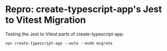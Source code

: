 # Repro: create-typescript-app's Jest to Vitest Migration

Testing the Jest to Vitest parts of create-typescript-app.

```shell
npx create-typescript-app --auto --mode migrate
```
